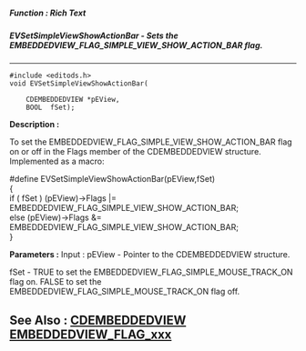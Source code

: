 ##### Function : Rich Text
##### EVSetSimpleViewShowActionBar - Sets the EMBEDDEDVIEW_FLAG_SIMPLE_VIEW_SHOW_ACTION_BAR flag.
---
```
#include <editods.h>
void EVSetSimpleViewShowActionBar(

	CDEMBEDDEDVIEW *pEView,
	BOOL  fSet);
```
**Description :**

To set the EMBEDDEDVIEW_FLAG_SIMPLE_VIEW_SHOW_ACTION_BAR flag on or off in the 
Flags member of the CDEMBEDDEDVIEW structure.  Implemented as a macro:

#define EVSetSimpleViewShowActionBar(pEView,fSet) \
{\
 if ( fSet ) (pEView)->Flags |= EMBEDDEDVIEW_FLAG_SIMPLE_VIEW_SHOW_ACTION_BAR;\
 else  (pEView)->Flags &= EMBEDDEDVIEW_FLAG_SIMPLE_VIEW_SHOW_ACTION_BAR;\
}

**Parameters :**
Input :
pEView  -  Pointer to the CDEMBEDDEDVIEW structure.

fSet  -  TRUE to set the EMBEDDEDVIEW_FLAG_SIMPLE_MOUSE_TRACK_ON flag on.  FALSE  to set the EMBEDDEDVIEW_FLAG_SIMPLE_MOUSE_TRACK_ON flag off.



**See Also :**
[CDEMBEDDEDVIEW](/reference/Data/CDEMBEDDEDVIEW)
[EMBEDDEDVIEW_FLAG_xxx](/reference/Symb/EMBEDDEDVIEW_FLAG_xxx)
---
